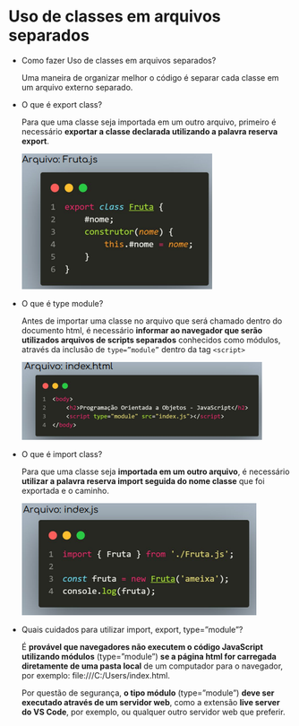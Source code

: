 # Uso de classes em arquivos separados

- Como fazer Uso de classes em arquivos separados?
    
    Uma maneira de organizar melhor o código é separar cada classe em um arquivo externo separado.
    
- O que é export class?
    
    Para que uma classe seja importada em um outro arquivo, primeiro é necessário **exportar a classe declarada utilizando a palavra reserva export**.
    
    ![Untitled](Uso%20de%20classes%20em%20arquivos%20separados%204a21616f3d0641a7991c18bdfbf2cc09/Untitled.png)
    
- O que é type module?
    
    Antes de importar uma classe no arquivo que será chamado dentro do documento html, é necessário **informar ao navegador que serão utilizados arquivos de scripts separados** conhecidos como módulos, através da inclusão de `type=”module”` dentro da tag `<script>`
    
    ![Untitled](Uso%20de%20classes%20em%20arquivos%20separados%204a21616f3d0641a7991c18bdfbf2cc09/Untitled%201.png)
    
- O que é import class?
    
    Para que uma classe seja **importada em um outro arquivo**, é necessário **utilizar a palavra reserva import seguida do nome classe** que foi exportada e o caminho.
    
    ![Untitled](Uso%20de%20classes%20em%20arquivos%20separados%204a21616f3d0641a7991c18bdfbf2cc09/Untitled%202.png)
    
- Quais cuidados para utilizar import, export, type=”module”?
    
    É **provável que navegadores não executem o código JavaScript utilizando módulos** (type=”module”) **se a página html for carregada diretamente de uma pasta local** de um computador para o navegador, por exemplo: file:///C:/Users/index.html.
    
    Por questão de segurança, **o tipo módulo** (type=”module”) **deve ser executado através de um servidor web**, como a extensão **live server do VS Code**, por exemplo, ou qualquer outro servidor web que preferir.